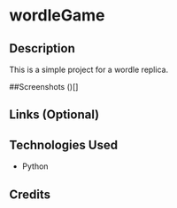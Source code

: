 # wordleGame

## Description
This is a simple project for a wordle replica.

##Screenshots
()[]

## Links (Optional)

## Technologies Used

- Python

## Credits
